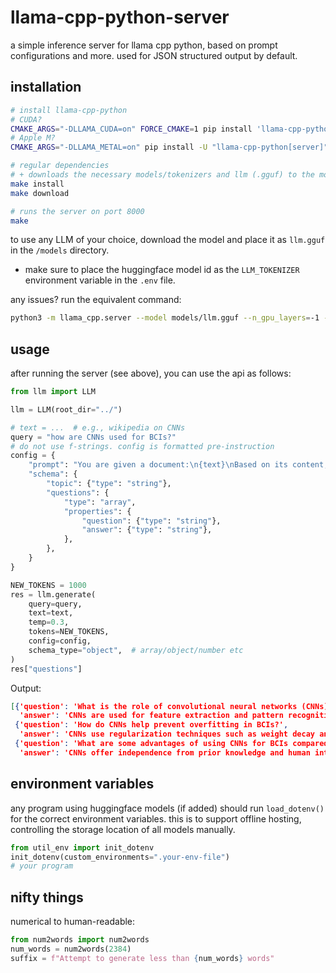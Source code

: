 # llama-cpp-python-server

a simple inference server for llama cpp python, based on prompt configurations and more. used for JSON structured output by default.

## installation

```bash
# install llama-cpp-python
# CUDA?
CMAKE_ARGS="-DLLAMA_CUDA=on" FORCE_CMAKE=1 pip install 'llama-cpp-python[server]'
# Apple M?
CMAKE_ARGS="-DLLAMA_METAL=on" pip install -U "llama-cpp-python[server]" --no-cache-dir

# regular dependencies
# + downloads the necessary models/tokenizers and llm (.gguf) to the models directory
make install 
make download

# runs the server on port 8000
make
```

to use any LLM of your choice, download the model and place it as `llm.gguf` in the `/models` directory.

- make sure to place the huggingface model id as the `LLM_TOKENIZER` environment variable in the `.env` file.

any issues? run the equivalent command:

```bash
python3 -m llama_cpp.server --model models/llm.gguf --n_gpu_layers=-1 --chat_format chatml
```

## usage

after running the server (see above), you can use the api as follows:

```python
from llm import LLM

llm = LLM(root_dir="../")

# text = ...  # e.g., wikipedia on CNNs
query = "how are CNNs used for BCIs?"
# do not use f-strings. config is formatted pre-instruction
config = {
    "prompt": "You are given a document:\n{text}\nBased on its content, create three questions related to the following query: '{query}'. Answer in JSON according to the schema, where each question should receive a concise answer",
    "schema": {
        "topic": {"type": "string"},
        "questions": {
            "type": "array",
            "properties": {
                "question": {"type": "string"},
                "answer": {"type": "string"},
            },
        },
    }
}

NEW_TOKENS = 1000
res = llm.generate(
    query=query,
    text=text,
    temp=0.3,
    tokens=NEW_TOKENS,
    config=config,
    schema_type="object",  # array/object/number etc
)
res["questions"]
```

Output:

```json
[{'question': 'What is the role of convolutional neural networks (CNNs) in brain-computer interfaces (BCIs)?',
  'answer': 'CNNs are used for feature extraction and pattern recognition in BCIs, allowing them to detect and classify various brain signals and improve the accuracy of signal processing.'},
 {'question': 'How do CNNs help prevent overfitting in BCIs?',
  'answer': 'CNNs use regularization techniques such as weight decay and trimmed connectivity (e.g., dropout) to prevent overfitting in BCIs, ensuring that the network learns generalized principles rather than dataset-specific biases.'},
 {'question': 'What are some advantages of using CNNs for BCIs compared to traditional algorithms?',
  'answer': 'CNNs offer independence from prior knowledge and human intervention in feature extraction, as well as reduced pre-processing requirements, making them a more efficient and effective approach for BCIs.'}]
```

## environment variables

any program using huggingface models (if added) should run `load_dotenv()` for the correct environment variables.
this is to support offline hosting, controlling the storage location of all models manually.

```python
from util_env import init_dotenv
init_dotenv(custom_environments=".your-env-file")
# your program
```

## nifty things

numerical to human-readable:

```python
from num2words import num2words
num_words = num2words(2384)
suffix = f"Attempt to generate less than {num_words} words" 
```
